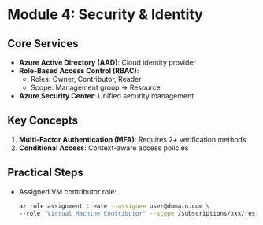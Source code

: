 # **Module 4: Security & Identity**

## Core Services
- **Azure Active Directory (AAD)**: Cloud identity provider
- **Role-Based Access Control (RBAC)**:
  - Roles: Owner, Contributor, Reader
  - Scope: Management group → Resource
- **Azure Security Center**: Unified security management

## Key Concepts
1. **Multi-Factor Authentication (MFA)**: Requires 2+ verification methods
2. **Conditional Access**: Context-aware access policies

## Practical Steps
- Assigned VM contributor role:
  ```bash
  az role assignment create --assignee user@domain.com \
  --role "Virtual Machine Contributor" --scope /subscriptions/xxx/resourceGroups/yyy

